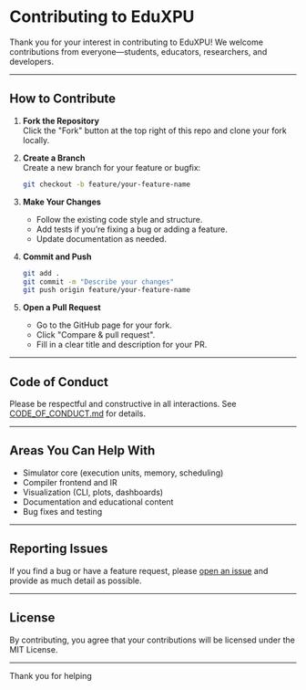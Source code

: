 # Contributing to EduXPU

Thank you for your interest in contributing to EduXPU! We welcome contributions from everyone—students, educators, researchers, and developers.

---

## How to Contribute

1. **Fork the Repository**  
   Click the "Fork" button at the top right of this repo and clone your fork locally.

2. **Create a Branch**  
   Create a new branch for your feature or bugfix:
   ```bash
   git checkout -b feature/your-feature-name
   ```

3. **Make Your Changes**  
   - Follow the existing code style and structure.
   - Add tests if you’re fixing a bug or adding a feature.
   - Update documentation as needed.

4. **Commit and Push**  
   ```bash
   git add .
   git commit -m "Describe your changes"
   git push origin feature/your-feature-name
   ```

5. **Open a Pull Request**  
   - Go to the GitHub page for your fork.
   - Click "Compare & pull request".
   - Fill in a clear title and description for your PR.

---

## Code of Conduct

Please be respectful and constructive in all interactions. See [CODE_OF_CONDUCT.md](CODE_OF_CONDUCT.md) for details.

---

## Areas You Can Help With

- Simulator core (execution units, memory, scheduling)
- Compiler frontend and IR
- Visualization (CLI, plots, dashboards)
- Documentation and educational content
- Bug fixes and testing

---

## Reporting Issues

If you find a bug or have a feature request, please [open an issue](https://github.com/your-org/EduXPU/issues) and provide as much detail as possible.

---

## License

By contributing, you agree that your contributions will be licensed under the MIT License.

---

Thank you for helping